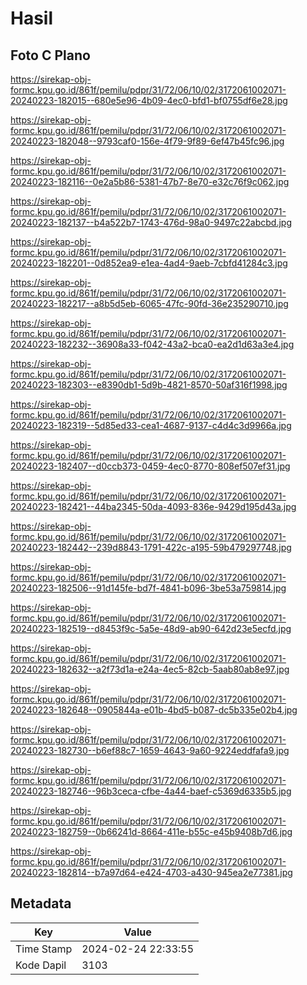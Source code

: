 # Hasil

## Foto C Plano

https://sirekap-obj-formc.kpu.go.id/861f/pemilu/pdpr/31/72/06/10/02/3172061002071-20240223-182015--680e5e96-4b09-4ec0-bfd1-bf0755df6e28.jpg

https://sirekap-obj-formc.kpu.go.id/861f/pemilu/pdpr/31/72/06/10/02/3172061002071-20240223-182048--9793caf0-156e-4f79-9f89-6ef47b45fc96.jpg

https://sirekap-obj-formc.kpu.go.id/861f/pemilu/pdpr/31/72/06/10/02/3172061002071-20240223-182116--0e2a5b86-5381-47b7-8e70-e32c76f9c062.jpg

https://sirekap-obj-formc.kpu.go.id/861f/pemilu/pdpr/31/72/06/10/02/3172061002071-20240223-182137--b4a522b7-1743-476d-98a0-9497c22abcbd.jpg

https://sirekap-obj-formc.kpu.go.id/861f/pemilu/pdpr/31/72/06/10/02/3172061002071-20240223-182201--0d852ea9-e1ea-4ad4-9aeb-7cbfd41284c3.jpg

https://sirekap-obj-formc.kpu.go.id/861f/pemilu/pdpr/31/72/06/10/02/3172061002071-20240223-182217--a8b5d5eb-6065-47fc-90fd-36e235290710.jpg

https://sirekap-obj-formc.kpu.go.id/861f/pemilu/pdpr/31/72/06/10/02/3172061002071-20240223-182232--36908a33-f042-43a2-bca0-ea2d1d63a3e4.jpg

https://sirekap-obj-formc.kpu.go.id/861f/pemilu/pdpr/31/72/06/10/02/3172061002071-20240223-182303--e8390db1-5d9b-4821-8570-50af316f1998.jpg

https://sirekap-obj-formc.kpu.go.id/861f/pemilu/pdpr/31/72/06/10/02/3172061002071-20240223-182319--5d85ed33-cea1-4687-9137-c4d4c3d9966a.jpg

https://sirekap-obj-formc.kpu.go.id/861f/pemilu/pdpr/31/72/06/10/02/3172061002071-20240223-182407--d0ccb373-0459-4ec0-8770-808ef507ef31.jpg

https://sirekap-obj-formc.kpu.go.id/861f/pemilu/pdpr/31/72/06/10/02/3172061002071-20240223-182421--44ba2345-50da-4093-836e-9429d195d43a.jpg

https://sirekap-obj-formc.kpu.go.id/861f/pemilu/pdpr/31/72/06/10/02/3172061002071-20240223-182442--239d8843-1791-422c-a195-59b479297748.jpg

https://sirekap-obj-formc.kpu.go.id/861f/pemilu/pdpr/31/72/06/10/02/3172061002071-20240223-182506--91d145fe-bd7f-4841-b096-3be53a759814.jpg

https://sirekap-obj-formc.kpu.go.id/861f/pemilu/pdpr/31/72/06/10/02/3172061002071-20240223-182519--d8453f9c-5a5e-48d9-ab90-642d23e5ecfd.jpg

https://sirekap-obj-formc.kpu.go.id/861f/pemilu/pdpr/31/72/06/10/02/3172061002071-20240223-182632--a2f73d1a-e24a-4ec5-82cb-5aab80ab8e97.jpg

https://sirekap-obj-formc.kpu.go.id/861f/pemilu/pdpr/31/72/06/10/02/3172061002071-20240223-182648--0905844a-e01b-4bd5-b087-dc5b335e02b4.jpg

https://sirekap-obj-formc.kpu.go.id/861f/pemilu/pdpr/31/72/06/10/02/3172061002071-20240223-182730--b6ef88c7-1659-4643-9a60-9224eddfafa9.jpg

https://sirekap-obj-formc.kpu.go.id/861f/pemilu/pdpr/31/72/06/10/02/3172061002071-20240223-182746--96b3ceca-cfbe-4a44-baef-c5369d6335b5.jpg

https://sirekap-obj-formc.kpu.go.id/861f/pemilu/pdpr/31/72/06/10/02/3172061002071-20240223-182759--0b66241d-8664-411e-b55c-e45b9408b7d6.jpg

https://sirekap-obj-formc.kpu.go.id/861f/pemilu/pdpr/31/72/06/10/02/3172061002071-20240223-182814--b7a97d64-e424-4703-a430-945ea2e77381.jpg


## Metadata

| Key        | Value               |
| ---------- | ------------------- |
| Time Stamp | 2024-02-24 22:33:55 |
| Kode Dapil | 3103                |



